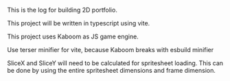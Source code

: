 This is the log for building 2D portfolio.

This project will be written in typescript using vite. 

This project uses Kaboom as JS game engine.

Use terser minifier for vite, because Kaboom breaks with esbuild minifier

SliceX and SliceY will need to be calculated for spritesheet loading. This can be done by using the entire spritesheet dimensions and frame dimension.